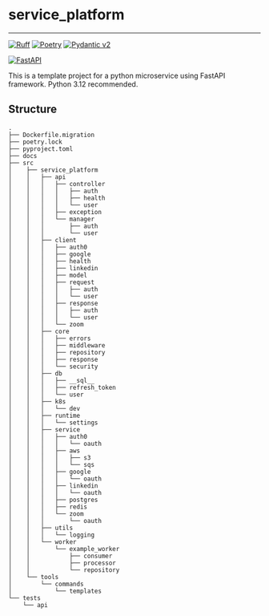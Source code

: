 # service_platform

----
[![Ruff](https://img.shields.io/endpoint?url=https://raw.githubusercontent.com/astral-sh/ruff/main/assets/badge/v2.json)](https://github.com/astral-sh/ruff)
[![Poetry](https://img.shields.io/endpoint?url=https://python-poetry.org/badge/v0.json)](https://python-poetry.org/)
[![Pydantic v2](https://img.shields.io/endpoint?url=https://raw.githubusercontent.com/pydantic/pydantic/main/docs/badge/v2.json)](https://docs.pydantic.dev/latest/contributing/#badges)

[![FastAPI](https://fastapi.tiangolo.com/img/logo-margin/logo-teal.png)]()

This is a template project for a python microservice using FastAPI framework.
Python 3.12 recommended.

## Structure

```shell
.
├── Dockerfile.migration
├── poetry.lock
├── pyproject.toml
├── docs
├── src
│    ├── service_platform
│    │   ├── api
│    │   │   ├── controller
│    │   │   │   ├── auth
│    │   │   │   ├── health
│    │   │   │   └── user
│    │   │   ├── exception
│    │   │   └── manager
│    │   │       ├── auth
│    │   │       └── user
│    │   ├── client
│    │   │   ├── auth0
│    │   │   ├── google
│    │   │   ├── health
│    │   │   ├── linkedin
│    │   │   ├── model
│    │   │   ├── request
│    │   │   │   ├── auth
│    │   │   │   └── user
│    │   │   ├── response
│    │   │   │   ├── auth
│    │   │   │   └── user
│    │   │   └── zoom
│    │   ├── core
│    │   │   ├── errors
│    │   │   ├── middleware
│    │   │   ├── repository
│    │   │   ├── response
│    │   │   └── security
│    │   ├── db
│    │   │   ├── __sql__
│    │   │   ├── refresh_token
│    │   │   └── user
│    │   ├── k8s
│    │   │   └── dev
│    │   ├── runtime
│    │   │   └── settings
│    │   ├── service
│    │   │   ├── auth0
│    │   │   │   └── oauth
│    │   │   ├── aws
│    │   │   │   ├── s3
│    │   │   │   └── sqs
│    │   │   ├── google
│    │   │   │   └── oauth
│    │   │   ├── linkedin
│    │   │   │   └── oauth
│    │   │   ├── postgres
│    │   │   ├── redis
│    │   │   └── zoom
│    │   │       └── oauth
│    │   ├── utils
│    │   │   └── logging
│    │   └── worker
│    │       └── example_worker
│    │           ├── consumer
│    │           ├── processor
│    │           └── repository
│    └── tools
│        └── commands
│            └── templates
└── tests
    └── api

```
